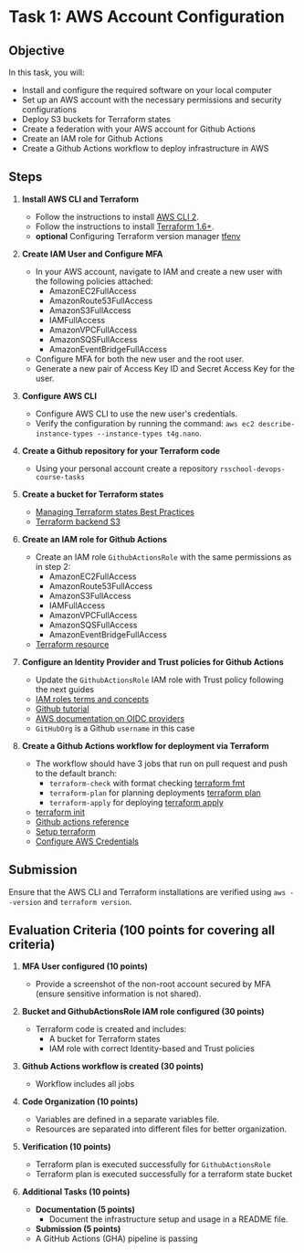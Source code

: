 # Task 1: AWS Account Configuration

## Objective

In this task, you will:
- Install and configure the required software on your local computer
- Set up an AWS account with the necessary permissions and security configurations
- Deploy S3 buckets for Terraform states
- Create a federation with your AWS account for Github Actions
- Create an IAM role for Github Actions
- Create a Github Actions workflow to deploy infrastructure in AWS

## Steps

1. **Install AWS CLI and Terraform**

   - Follow the instructions to install [AWS CLI 2](https://docs.aws.amazon.com/cli/latest/userguide/getting-started-install.html).
   - Follow the instructions to install [Terraform 1.6+](https://developer.hashicorp.com/terraform/install?product_intent=terraform).
   - **optional** Configuring Terraform version manager [tfenv](https://github.com/tfutils/tfenv)

2. **Create IAM User and Configure MFA**

   - In your AWS account, navigate to IAM and create a new user with the following policies attached:
     - AmazonEC2FullAccess
     - AmazonRoute53FullAccess
     - AmazonS3FullAccess
     - IAMFullAccess
     - AmazonVPCFullAccess
     - AmazonSQSFullAccess
     - AmazonEventBridgeFullAccess
   - Configure MFA for both the new user and the root user.
   - Generate a new pair of Access Key ID and Secret Access Key for the user.

3. **Configure AWS CLI**
   - Configure AWS CLI to use the new user's credentials.
   - Verify the configuration by running the command: `aws ec2 describe-instance-types --instance-types t4g.nano`.

4. **Create a Github repository for your Terraform code**
   - Using your personal account create a repository `rsschool-devops-course-tasks`

5. **Create a bucket for Terraform states**
   - [Managing Terraform states Best Practices](https://spacelift.io/blog/terraform-s3-backend)
   - [Terraform backend S3](https://developer.hashicorp.com/terraform/language/backend/s3)

6. **Create an IAM role for Github Actions**
   - Create an IAM role `GithubActionsRole` with the same permissions as in step 2:
     - AmazonEC2FullAccess
     - AmazonRoute53FullAccess
     - AmazonS3FullAccess
     - IAMFullAccess
     - AmazonVPCFullAccess
     - AmazonSQSFullAccess
     - AmazonEventBridgeFullAccess
   - [Terraform resource](https://registry.terraform.io/providers/hashicorp/aws/latest/docs/resources/iam_role)

6. **Configure an Identity Provider and Trust policies for Github Actions**
   - Update the `GithubActionsRole` IAM role with Trust policy following the next guides
   - [IAM roles terms and concepts](https://docs.aws.amazon.com/IAM/latest/UserGuide/id_roles.html#id_roles_terms-and-concepts)
   - [Github tutorial](https://docs.github.com/en/actions/security-for-github-actions/security-hardening-your-deployments/configuring-openid-connect-in-amazon-web-services)
   - [AWS documentation on OIDC providers](https://docs.aws.amazon.com/IAM/latest/UserGuide/id_roles_create_for-idp_oidc.html#idp_oidc_Create_GitHub)
   - `GitHubOrg` is a Github `username` in this case

7. **Create a Github Actions workflow for deployment via Terraform**
   - The workflow should have 3 jobs that run on pull request and push to the default branch:
      - `terraform-check` with format checking [terraform fmt](https://developer.hashicorp.com/terraform/cli/commands/fmt)
      - `terraform-plan` for planning deployments [terraform plan](https://developer.hashicorp.com/terraform/cli/commands/plan)
      - `terraform-apply` for deploying [terraform apply](https://developer.hashicorp.com/terraform/cli/commands/apply)
   - [terraform init](https://developer.hashicorp.com/terraform/cli/commands/init)
   - [Github actions reference](https://docs.github.com/en/actions/writing-workflows/workflow-syntax-for-github-actions)
   - [Setup terraform](https://github.com/hashicorp/setup-terraform)
   - [Configure AWS Credentials](https://github.com/aws-actions/configure-aws-credentials)

## Submission
Ensure that the AWS CLI and Terraform installations are verified using `aws --version` and `terraform version`.

## Evaluation Criteria (100 points for covering all criteria)

1. **MFA User configured (10 points)**
   - Provide a screenshot of the non-root account secured by MFA (ensure sensitive information is not shared).

2. **Bucket and GithubActionsRole IAM role configured (30 points)**
   - Terraform code is created and includes:
     - A bucket for Terraform states
     - IAM role with correct Identity-based and Trust policies

3. **Github Actions workflow is created (30 points)**
   - Workflow includes all jobs

4. **Code Organization (10 points)**
   - Variables are defined in a separate variables file.
   - Resources are separated into different files for better organization.

5. **Verification (10 points)**
   - Terraform plan is executed successfully for `GithubActionsRole`
   - Terraform plan is executed successfully for a terraform state bucket

6. **Additional Tasks (10 points)**
   - **Documentation (5 points)**
     - Document the infrastructure setup and usage in a README file.
   - **Submission (5 points)**
   - A GitHub Actions (GHA) pipeline is passing

